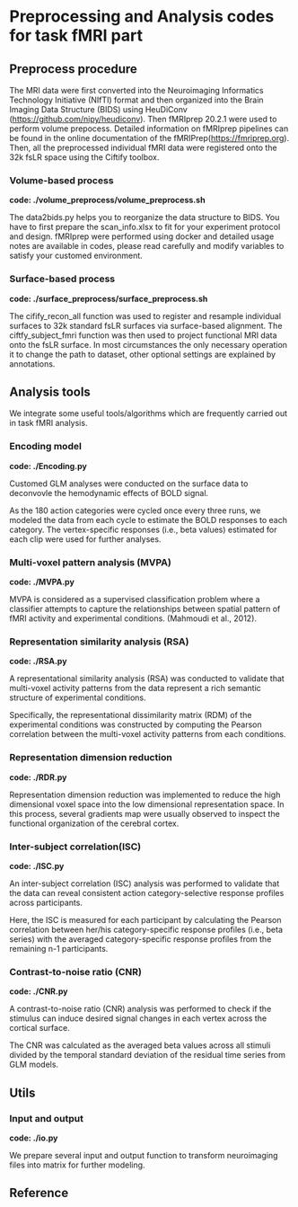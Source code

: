 # Preprocessing and Analysis codes for task fMRI part
## Preprocess procedure
The MRI data were first converted into the Neuroimaging Informatics Technology Initiative (NIfTI) format and then organized into the Brain Imaging Data Structure (BIDS) using HeuDiConv (https://github.com/nipy/heudiconv). Then fMRIprep 20.2.1 were used to perform volume prepocess. Detailed information on fMRIprep pipelines can be found in the online documentation of the fMRIPrep(https://fmriprep.org). Then, all the preprocessed individual fMRI data were registered onto the 32k fsLR space using the Ciftify toolbox.

### Volume-based process
**code: ./volume_preprocess/volume_preprocess.sh**

The data2bids.py helps you to reorganize the data structure to BIDS. You have to first prepare the scan_info.xlsx to fit for your experiment protocol and design. 
fMRIprep were performed using docker and detailed usage notes are available in codes, please read carefully and modify variables to satisfy your customed environment.

### Surface-based process
**code: ./surface_preprocess/surface_preprocess.sh**

The cifify_recon_all function was used to register and resample individual surfaces to 32k standard fsLR surfaces via surface-based alignment. The ciftfy_subject_fmri function was then used to project functional MRI data onto the fsLR surface. 
In most circumstances the only necessary operation it to change the path to dataset, other optional settings are explained by annotations.

## Analysis tools
We integrate some useful tools/algorithms which are frequently carried out in task fMRI analysis. 

### Encoding model

**code: ./Encoding.py**

Customed GLM analyses were conducted on the surface data to deconvovle the hemodynamic effects of BOLD signal. 

As the 180 action categories were cycled once every three runs, we modeled the data from each cycle to estimate the BOLD responses to each category. The vertex-specific responses (i.e., beta values) estimated for each clip were used for further analyses.

### Multi-voxel pattern analysis (MVPA)

**code: ./MVPA.py**

MVPA is considered as a supervised classification problem where a classifier attempts to capture the relationships between spatial pattern of fMRI activity and experimental conditions. (Mahmoudi et al., 2012).

### Representation similarity analysis (RSA)

**code: ./RSA.py**

A representational similarity analysis (RSA) was conducted to validate that multi-voxel activity patterns from the data represent a rich semantic structure of experimental conditions. 

Specifically, the representational dissimilarity matrix (RDM) of the experimental conditions was constructed by computing the Pearson correlation between the multi-voxel activity patterns from each conditions. 

### Representation dimension reduction

**code: ./RDR.py**

Representation dimension reduction was implemented to reduce the high dimensional voxel space into the low dimensional representation space. In this process, several gradients map were usually observed to inspect the functional organization of the cerebral cortex.


### Inter-subject correlation(ISC)

**code: ./ISC.py**

An inter-subject correlation (ISC) analysis was performed to validate that the data can reveal consistent action category-selective response profiles across participants. 

Here, the ISC is measured for each participant by calculating the Pearson correlation between her/his category-specific response profiles (i.e., beta series) with the averaged category-specific response profiles from the remaining n-1 participants.

### Contrast-to-noise ratio (CNR)

**code: ./CNR.py**

A contrast-to-noise ratio (CNR) analysis was performed to check if the stimulus can induce desired signal changes in each vertex across the cortical surface. 

The CNR was calculated as the averaged beta values across all stimuli divided by the temporal standard deviation of the residual time series from GLM models. 

## Utils

### Input and output 

**code: ./io.py**

We prepare several input and output function to transform neuroimaging files into matrix for further modeling. 


## Reference


